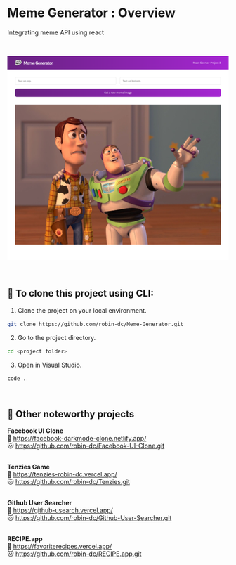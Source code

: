 # Meme Generator : Overview
Integrating meme API using react

<br>

<a href="https://memes-creator.netlify.app/"><img src='https://github.com/robin-dc/Meme-Generator/blob/main/public/meme-generator.png'></a>

<br>

## 🚀 To clone this project using CLI:
1. Clone the project on your local environment.
```sh
git clone https://github.com/robin-dc/Meme-Generator.git
```
2. Go to the project directory.
```sh
cd <project folder>
```
3. Open in Visual Studio.
```sh
code .
```

<br>

## 📝 Other noteworthy projects

<strong>Facebook UI Clone</strong><br>
🔗 https://facebook-darkmode-clone.netlify.app/<br>
🐱 https://github.com/robin-dc/Facebook-UI-Clone.git<br><br>

<strong>Tenzies Game</strong><br>
🔗 https://tenzies-robin-dc.vercel.app/ <br>
🐱 https://github.com/robin-dc/Tenzies.git<br><br>

<strong>Github User Searcher</strong><br>
🔗 https://github-usearch.vercel.app/ <br>
🐱 https://github.com/robin-dc/Github-User-Searcher.git<br><br>

<strong>RECIPE.app</strong><br>
🔗 https://favoriterecipes.vercel.app/ <br>
🐱 https://github.com/robin-dc/RECIPE.app.git<br><br>
